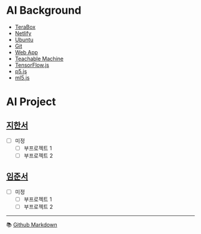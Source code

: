 # AI Background
- [TeraBox](https://www.terabox.com/)
- [Netlify](https://www.netlify.com/)
- [Ubuntu](./background/ubuntu.md)
- [Git](./background/git.md)
- [Web App](./background/webapp.md)
- [Teachable Machine](./background/teachable.md)
- [TensorFlow.js](./background/tensorflowjs.md)
- [p5.js](https://p5js.org/)
- [ml5.js](https://ml5js.org/)


# AI Project
## [지한서](./han-seo/project.md) 
- [ ] 미정  
  - [ ] 부프로젝트 1
  - [ ] 부프로젝트 2

## [임준서](./joon-seo/project.md)
- [ ] 미정  
  - [ ] 부프로젝트 1
  - [ ] 부프로젝트 2

---

:books: [Github Markdown](https://docs.github.com/en/get-started/writing-on-github/getting-started-with-writing-and-formatting-on-github/basic-writing-and-formatting-syntax)

